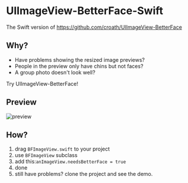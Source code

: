 UIImageView-BetterFace-Swift
============================

The Swift version of https://github.com/croath/UIImageView-BetterFace

## Why?

 - Have problems showing the resized image previews? 
 - People in the preview only have chins but not faces?
 - A group photo doesn't look well?

Try UIImageView-BetterFace!

## Preview

![preview](https://raw.github.com/croath/UIImageView-BetterFace/master/doc/preview.png)

## How?

 1. drag `BFImageView.swift` to your project
 2. use `BFImageView` subclass
 3. add this:`anImageView.needsBetterFace = true`
 4. done
 5. still have problems? clone the project and see the demo.
